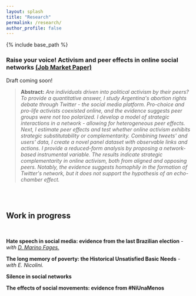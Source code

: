 ```yaml
---
layout: splash
title: "Research"
permalink: /research/
author_profile: false
---
```



{% include base_path %}


### Raise your voice! Activism and peer effects in online social networks [(Job Market Paper)](https://alejandraagustinamartinez.github.io/files/martinez_jmp.pdf)
Draft coming soon!


> **Abstract:** *Are individuals driven into political activism by their peers? To provide a quantitative answer, I study Argentina's abortion rights debate through Twitter - the social media platform. Pro-choice and pro-life activists coexisted online, and the evidence suggests peer groups were not too polarized. I develop a model of strategic interactions in a network - allowing for heterogeneous peer effects. Next, I estimate peer effects and test whether online activism exhibits strategic substitutability or complementarity. Combining tweets' and users' data, I create a novel panel dataset with observable links and actions. I provide a reduced-form analysis by proposing a network-based instrumental variable. The results indicate strategic complementarity in online activism, both from aligned and opposing peers. Notably, the evidence suggests homophily in the formation of Twitter's network, but it does not support the hypothesis of an echo-chamber effect.*

<br>
<br>


## Work in progress 
<br>

**Hate speech in social media: evidence from the last Brazilian election** - *with [D. Marino Fages.](https://sites.google.com/view/diegomarinofages)*
<br>

**The long memory of poverty: the Historical Unsatisfied Basic Needs** - *with E. Nicolini.*
<br>

**Silence in social networks**
<br>

**The effects of social movements: evidence from #NiUnaMenos**



